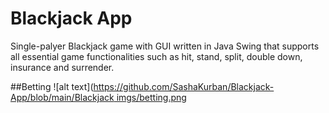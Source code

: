 # Blackjack App
Single-palyer Blackjack game with GUI written in Java Swing that supports all essential game functionalities such as hit, stand, split, double down, insurance and surrender.

##Betting
![alt text]([https://github.com/SashaKurban/Blackjack-App/blob/main/Blackjack imgs/betting.png](https://github.com/SashaKurban/Blackjack-App/blob/d77bea269986f028b7383ef0633a0f5eb8a80d25/Blackjack%20imgs/betting.pn?raw=true)
